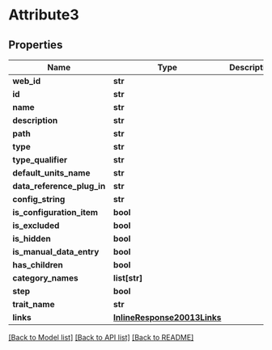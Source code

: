 # Attribute3

## Properties
Name | Type | Description | Notes
------------ | ------------- | ------------- | -------------
**web_id** | **str** |  | [optional] 
**id** | **str** |  | [optional] 
**name** | **str** |  | [optional] 
**description** | **str** |  | [optional] 
**path** | **str** |  | [optional] 
**type** | **str** |  | [optional] 
**type_qualifier** | **str** |  | [optional] 
**default_units_name** | **str** |  | [optional] 
**data_reference_plug_in** | **str** |  | [optional] 
**config_string** | **str** |  | [optional] 
**is_configuration_item** | **bool** |  | [optional] 
**is_excluded** | **bool** |  | [optional] 
**is_hidden** | **bool** |  | [optional] 
**is_manual_data_entry** | **bool** |  | [optional] 
**has_children** | **bool** |  | [optional] 
**category_names** | **list[str]** |  | [optional] 
**step** | **bool** |  | [optional] 
**trait_name** | **str** |  | [optional] 
**links** | [**InlineResponse20013Links**](InlineResponse20013Links.md) |  | [optional] 

[[Back to Model list]](../README.md#documentation-for-models) [[Back to API list]](../README.md#documentation-for-api-endpoints) [[Back to README]](../README.md)


